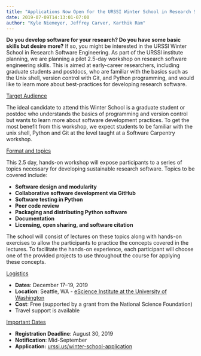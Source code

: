 ```yaml
---
title: "Applications Now Open for the URSSI Winter School in Research Software Engineering"
date: 2019-07-09T14:13:01-07:00
author: "Kyle Niemeyer, Jeffrey Carver, Karthik Ram"
---
```



__Do you develop software for your research? Do you have some basic skills but desire more?__ If so, you might be interested in the URSSI Winter School in Research Software Engineering. As part of the URSSI institute planning, we are planning a pilot 2.5-day workshop on research software engineering skills. This is aimed at early-career researchers, including graduate students and postdocs, who are familiar with the basics such as the Unix shell, version control with Git, and Python programming, and would like to learn more about best-practices for developing research software.

<span style="text-decoration:underline;">Target Audience</span>

The ideal candidate to attend this Winter School is a graduate student or postdoc who understands the basics of programming and version control but wants to learn more about software development practices. To get the most benefit from this workshop, we expect students to be familiar with the unix shell, Python and Git at the level taught at a Software Carpentry workshop.

<span style="text-decoration:underline;">Format and topics</span>

This 2.5 day, hands-on workshop will expose participants to a series of topics necessary for developing sustainable research software. Topics to be covered include:



*   **Software design and modularity**
*   **Collaborative software development via GitHub**
*   **Software testing in Python**
*   **Peer code review**
*   **Packaging and distributing Python software**
*   **Documentation**
*   **Licensing, open sharing, and software citation**

The school will consist of lectures on these topics along with hands-on exercises to allow the participants to practice the concepts covered in the lectures. To facilitate the hands-on experience, each participant will choose one of the provided projects to use throughout the course for applying these concepts.

<span style="text-decoration:underline;">Logistics</span>



*   **Dates**: December 17–19, 2019
*   **Location**: Seattle, WA - [eScience Institute at the University of Washington](https://escience.washington.edu/)
*   **Cost**: Free (supported by a grant from the National Science Foundation)
*   Travel support is available

<span style="text-decoration:underline;">Important Dates</span>



*   **Registration Deadline**: August 30, 2019
*   **Notification**: Mid-September
*   **Application:** [urssi.us/winter-school-application](http://urssi.us/winter-school-application/)